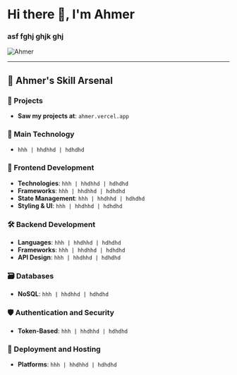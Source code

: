 
<h1 class="text-center text-3xl font-bold mb-4">
  Hi there 👋, I'm Ahmer
  <br>
</h1>

<h3 class="text-center">asf fghj ghjk ghj</h3>

<p class="text-left mt-4"> <img src="https://komarev.com/ghpvc/?username=Ahmer&label=Profile%20views&color=0e75b6&style=flat" alt="Ahmer" /> </p>

---

<h2 class="text-center mt-8">🚀 Ahmer's Skill Arsenal</h2>

### 🚀 Projects
- **Saw my projects at**: `ahmer.vercel.app`

### 🌟 Main Technology
- `hhh | hhdhhd | hdhdhd`

### 🎨 Frontend Development
- **Technologies**: `hhh | hhdhhd | hdhdhd`
- **Frameworks**: `hhh | hhdhhd | hdhdhd`
- **State Management**: `hhh | hhdhhd | hdhdhd`
- **Styling & UI**: `hhh | hhdhhd | hdhdhd`

### 🛠 Backend Development
- **Languages**: `hhh | hhdhhd | hdhdhd`
- **Frameworks**: `hhh | hhdhhd | hdhdhd`
- **API Design**: `hhh | hhdhhd | hdhdhd`

### 🗃 Databases
- **NoSQL**: `hhh | hhdhhd | hdhdhd`

### 🛡 Authentication and Security
- **Token-Based**: `hhh | hhdhhd | hdhdhd`

### 🚀 Deployment and Hosting
- **Platforms**: `hhh | hhdhhd | hdhdhd`
